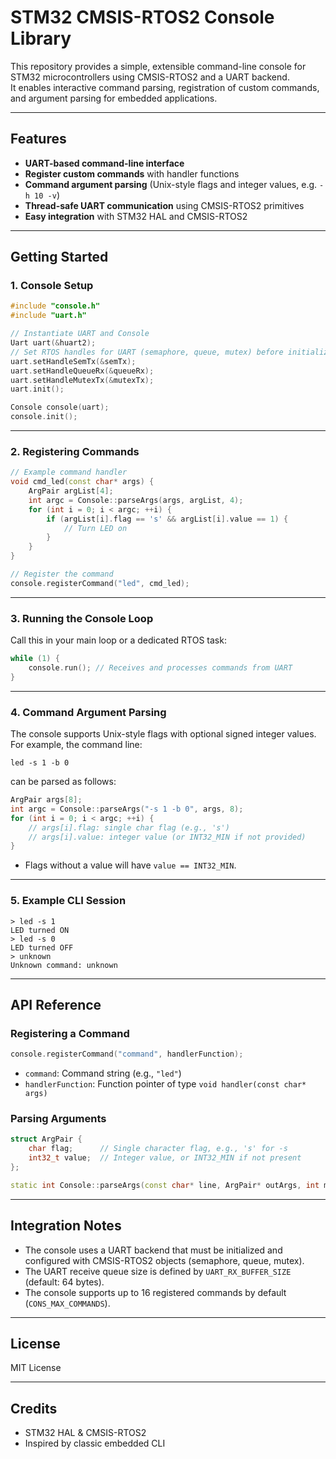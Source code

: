 # STM32 CMSIS-RTOS2 Console Library

This repository provides a simple, extensible command-line console for STM32 microcontrollers using CMSIS-RTOS2 and a UART backend.  
It enables interactive command parsing, registration of custom commands, and argument parsing for embedded applications.

---

## Features

- **UART-based command-line interface**
- **Register custom commands** with handler functions
- **Command argument parsing** (Unix-style flags and integer values, e.g. `-h 10 -v`)
- **Thread-safe UART communication** using CMSIS-RTOS2 primitives
- **Easy integration** with STM32 HAL and CMSIS-RTOS2

---

## Getting Started

### 1. Console Setup

```cpp
#include "console.h"
#include "uart.h"

// Instantiate UART and Console
Uart uart(&huart2);
// Set RTOS handles for UART (semaphore, queue, mutex) before initializing
uart.setHandleSemTx(&semTx);
uart.setHandleQueueRx(&queueRx);
uart.setHandleMutexTx(&mutexTx);
uart.init();

Console console(uart);
console.init();
```

---

### 2. Registering Commands

```cpp
// Example command handler
void cmd_led(const char* args) {
    ArgPair argList[4];
    int argc = Console::parseArgs(args, argList, 4);
    for (int i = 0; i < argc; ++i) {
        if (argList[i].flag == 's' && argList[i].value == 1) {
            // Turn LED on
        }
    }
}

// Register the command
console.registerCommand("led", cmd_led);
```

---

### 3. Running the Console Loop

Call this in your main loop or a dedicated RTOS task:

```cpp
while (1) {
    console.run(); // Receives and processes commands from UART
}
```

---

### 4. Command Argument Parsing

The console supports Unix-style flags with optional signed integer values.  
For example, the command line:  
```
led -s 1 -b 0
```
can be parsed as follows:

```cpp
ArgPair args[8];
int argc = Console::parseArgs("-s 1 -b 0", args, 8);
for (int i = 0; i < argc; ++i) {
    // args[i].flag: single char flag (e.g., 's')
    // args[i].value: integer value (or INT32_MIN if not provided)
}
```

- Flags without a value will have `value == INT32_MIN`.

---

### 5. Example CLI Session

```
> led -s 1
LED turned ON
> led -s 0
LED turned OFF
> unknown
Unknown command: unknown
```

---

## API Reference

### Registering a Command

```cpp
console.registerCommand("command", handlerFunction);
```
- `command`: Command string (e.g., `"led"`)
- `handlerFunction`: Function pointer of type `void handler(const char* args)`

### Parsing Arguments

```cpp
struct ArgPair {
    char flag;      // Single character flag, e.g., 's' for -s
    int32_t value;  // Integer value, or INT32_MIN if not present
};

static int Console::parseArgs(const char* line, ArgPair* outArgs, int maxArgs);
```

---

## Integration Notes

- The console uses a UART backend that must be initialized and configured with CMSIS-RTOS2 objects (semaphore, queue, mutex).
- The UART receive queue size is defined by `UART_RX_BUFFER_SIZE` (default: 64 bytes).
- The console supports up to 16 registered commands by default (`CONS_MAX_COMMANDS`).

---

## License

MIT License

---

## Credits

- STM32 HAL & CMSIS-RTOS2
- Inspired by classic embedded CLI